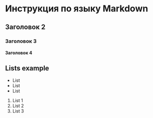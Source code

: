 # Инструкция по языку Markdown

## Заголовок 2
### Заголовок 3
#### Заголовок 4

## Lists example
* List
* List
* List

1. List 1
2. List 2
3. List 3


